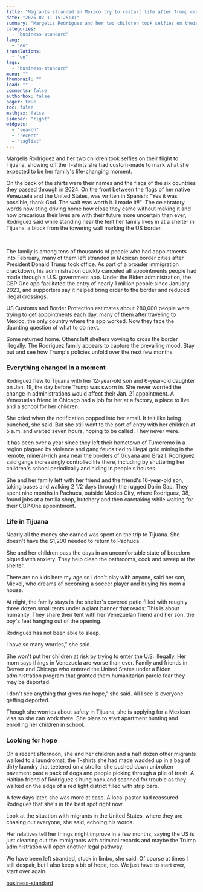 ```yaml
---
title: "Migrants stranded in Mexico try to restart life after Trump crackdown"
date: "2025-02-11 15:25:31"
summary: "Margelis Rodriguez and her two children took selfies on their flight to Tijuana, showing off the T-shirts she had custom-made to mark what she expected to be her family's life-changing moment. On the back of the shirts were their names and the flags of the six countries they passed through..."
categories:
  - "business-standard"
lang:
  - "en"
translations:
  - "en"
tags:
  - "business-standard"
menu: ""
thumbnail: ""
lead: ""
comments: false
authorbox: false
pager: true
toc: false
mathjax: false
sidebar: "right"
widgets:
  - "search"
  - "recent"
  - "taglist"
---
```


Margelis Rodriguez and her two children took selfies on their flight to Tijuana, showing off the T-shirts she had custom-made to mark what she expected to be her family's life-changing moment.

On the back of the shirts were their names and the flags of the six countries they passed through in 2024. On the front between the flags of her native Venezuela and the United States, was written in Spanish: "Yes it was possible, thank God. The wait was worth it. I made it!!" 
The celebratory words now sting driving home how close they came without making it and how precarious their lives are with their future more uncertain than ever, Rodriguez said while standing near the tent her family lives in at a shelter in Tijuana, a block from the towering wall marking the US border.

 

The family is among tens of thousands of people who had appointments into February, many of them left stranded in Mexican border cities after President Donald Trump took office. As part of a broader immigration crackdown, his administration quickly canceled all appointments people had made through a U.S. government app. Under the Biden administration, the CBP One app facilitated the entry of nearly 1 million people since January 2023, and supporters say it helped bring order to the border and reduced illegal crossings.

US Customs and Border Protection estimates about 280,000 people were trying to get appointments each day, many of them after traveling to Mexico, the only country where the app worked. Now they face the daunting question of what to do next.

Some returned home. Others left shelters vowing to cross the border illegally. The Rodriguez family appears to capture the prevailing mood: Stay put and see how Trump's policies unfold over the next few months.

### Everything changed in a moment

Rodriguez flew to Tijuana with her 12-year-old son and 6-year-old daughter on Jan. 19, the day before Trump was sworn in. She never worried the change in administrations would affect their Jan. 21 appointment. A Venezuelan friend in Chicago had a job for her at a factory, a place to live and a school for her children.

She cried when the notification popped into her email. It felt like being punched, she said. But she still went to the port of entry with her children at 5 a.m. and waited seven hours, hoping to be called. They never were.

It has been over a year since they left their hometown of Tumeremo in a region plagued by violence and gang feuds tied to illegal gold mining in the remote, mineral-rich area near the borders of Guyana and Brazil. Rodriguez said gangs increasingly controlled life there, including by shuttering her children's school periodically and hiding in people's houses.

She and her family left with her friend and the friend's 16-year-old son, taking buses and walking 2 1/2 days through the rugged Darin Gap. They spent nine months in Pachuca, outside Mexico City, where Rodriguez, 38, found jobs at a tortilla shop, butchery and then caretaking while waiting for their CBP One appointment.

### Life in Tijuana

Nearly all the money she earned was spent on the trip to Tijuana. She doesn't have the $1,200 needed to return to Pachuca.

She and her children pass the days in an uncomfortable state of boredom piqued with anxiety. They help clean the bathrooms, cook and sweep at the shelter.

There are no kids here my age so I don't play with anyone, said her son, Mickel, who dreams of becoming a soccer player and buying his mom a house.

At night, the family stays in the shelter's covered patio filled with roughly three dozen small tents under a giant banner that reads: This is about humanity. They share their tent with her Venezuelan friend and her son, the boy's feet hanging out of the opening.

Rodriguez has not been able to sleep.

I have so many worries," she said.

She won't put her children at risk by trying to enter the U.S. illegally. Her mom says things in Venezuela are worse than ever. Family and friends in Denver and Chicago who entered the United States under a Biden administration program that granted them humanitarian parole fear they may be deported.

I don't see anything that gives me hope," she said. All I see is everyone getting deported.

Though she worries about safety in Tijuana, she is applying for a Mexican visa so she can work there. She plans to start apartment hunting and enrolling her children in school.

### Looking for hope

On a recent afternoon, she and her children and a half dozen other migrants walked to a laundromat, the T-shirts she had made wadded up in a bag of dirty laundry that teetered on a stroller she pushed down unbroken pavement past a pack of dogs and people picking through a pile of trash. A Haitian friend of Rodriguez's hung back and scanned for trouble as they walked on the edge of a red light district filled with strip bars.

A few days later, she was more at ease. A local pastor had reassured Rodriguez that she's in the best spot right now.

Look at the situation with migrants in the United States, where they are chasing out everyone, she said, echoing his words.

Her relatives tell her things might improve in a few months, saying the US is just cleaning out the immigrants with criminal records and maybe the Trump administration will open another legal pathway.

We have been left stranded, stuck in limbo, she said. Of course at times I still despair, but I also keep a bit of hope, too. We just have to start over, start over again.

[business-standard](https://www.business-standard.com/world-news/migrants-stranded-in-mexico-try-to-restart-life-after-trump-crackdown-125021100614_1.html)
